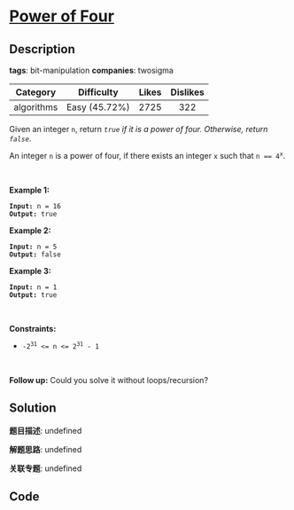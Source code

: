 # [Power of Four](https://leetcode.com/problems/power-of-four/description/)

## Description

**tags**: bit-manipulation
**companies**: twosigma

| Category | Difficulty | Likes | Dislikes |
| :------: | :--------: | :---: | :------: |
| algorithms | Easy (45.72%) | 2725 | 322 |

<p>Given an integer <code>n</code>, return <em><code>true</code> if it is a power of four. Otherwise, return <code>false</code></em>.</p>

<p>An integer <code>n</code> is a power of four, if there exists an integer <code>x</code> such that <code>n == 4<sup>x</sup></code>.</p>

<p>&nbsp;</p>
<p><strong class="example">Example 1:</strong></p>
<pre><code><strong>Input:</strong> n = 16
<strong>Output:</strong> true</code></pre><p><strong class="example">Example 2:</strong></p>
<pre><code><strong>Input:</strong> n = 5
<strong>Output:</strong> false</code></pre><p><strong class="example">Example 3:</strong></p>
<pre><code><strong>Input:</strong> n = 1
<strong>Output:</strong> true</code></pre>
<p>&nbsp;</p>
<p><strong>Constraints:</strong></p>

<ul>
	<li><code>-2<sup>31</sup> &lt;= n &lt;= 2<sup>31</sup> - 1</code></li>
</ul>

<p>&nbsp;</p>
<strong>Follow up:</strong> Could you solve it without loops/recursion?


## Solution

**题目描述**: undefined

**解题思路**: undefined

**关联专题**: undefined

## Code